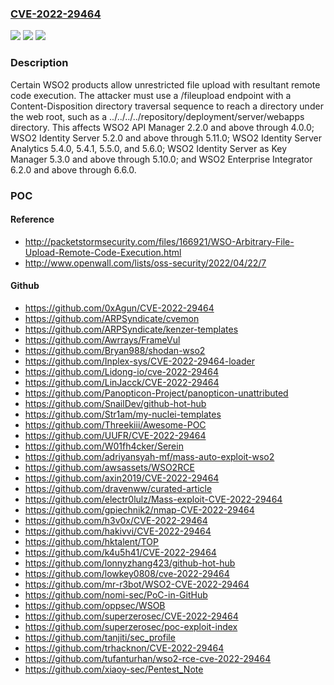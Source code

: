 ### [CVE-2022-29464](https://cve.mitre.org/cgi-bin/cvename.cgi?name=CVE-2022-29464)
![](https://img.shields.io/static/v1?label=Product&message=n%2Fa&color=blue)
![](https://img.shields.io/static/v1?label=Version&message=n%2Fa&color=blue)
![](https://img.shields.io/static/v1?label=Vulnerability&message=n%2Fa&color=brighgreen)

### Description

Certain WSO2 products allow unrestricted file upload with resultant remote code execution. The attacker must use a /fileupload endpoint with a Content-Disposition directory traversal sequence to reach a directory under the web root, such as a ../../../../repository/deployment/server/webapps directory. This affects WSO2 API Manager 2.2.0 and above through 4.0.0; WSO2 Identity Server 5.2.0 and above through 5.11.0; WSO2 Identity Server Analytics 5.4.0, 5.4.1, 5.5.0, and 5.6.0; WSO2 Identity Server as Key Manager 5.3.0 and above through 5.10.0; and WSO2 Enterprise Integrator 6.2.0 and above through 6.6.0.

### POC

#### Reference
- http://packetstormsecurity.com/files/166921/WSO-Arbitrary-File-Upload-Remote-Code-Execution.html
- http://www.openwall.com/lists/oss-security/2022/04/22/7

#### Github
- https://github.com/0xAgun/CVE-2022-29464
- https://github.com/ARPSyndicate/cvemon
- https://github.com/ARPSyndicate/kenzer-templates
- https://github.com/Awrrays/FrameVul
- https://github.com/Bryan988/shodan-wso2
- https://github.com/Inplex-sys/CVE-2022-29464-loader
- https://github.com/Lidong-io/cve-2022-29464
- https://github.com/LinJacck/CVE-2022-29464
- https://github.com/Panopticon-Project/panopticon-unattributed
- https://github.com/SnailDev/github-hot-hub
- https://github.com/Str1am/my-nuclei-templates
- https://github.com/Threekiii/Awesome-POC
- https://github.com/UUFR/CVE-2022-29464
- https://github.com/W01fh4cker/Serein
- https://github.com/adriyansyah-mf/mass-auto-exploit-wso2
- https://github.com/awsassets/WSO2RCE
- https://github.com/axin2019/CVE-2022-29464
- https://github.com/dravenww/curated-article
- https://github.com/electr0lulz/Mass-exploit-CVE-2022-29464
- https://github.com/gpiechnik2/nmap-CVE-2022-29464
- https://github.com/h3v0x/CVE-2022-29464
- https://github.com/hakivvi/CVE-2022-29464
- https://github.com/hktalent/TOP
- https://github.com/k4u5h41/CVE-2022-29464
- https://github.com/lonnyzhang423/github-hot-hub
- https://github.com/lowkey0808/cve-2022-29464
- https://github.com/mr-r3bot/WSO2-CVE-2022-29464
- https://github.com/nomi-sec/PoC-in-GitHub
- https://github.com/oppsec/WSOB
- https://github.com/superzerosec/CVE-2022-29464
- https://github.com/superzerosec/poc-exploit-index
- https://github.com/tanjiti/sec_profile
- https://github.com/trhacknon/CVE-2022-29464
- https://github.com/tufanturhan/wso2-rce-cve-2022-29464
- https://github.com/xiaoy-sec/Pentest_Note

